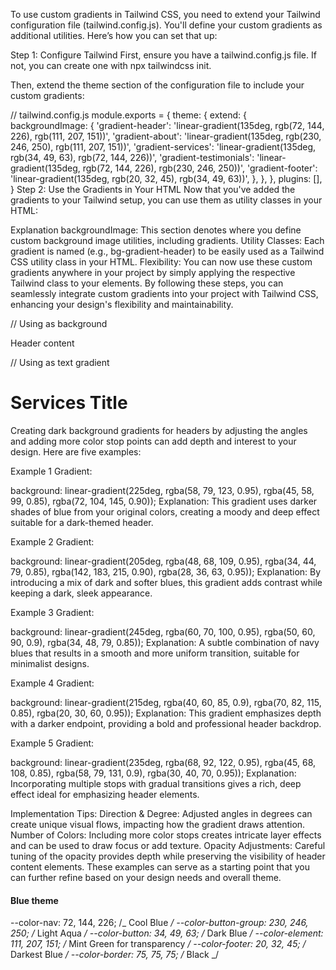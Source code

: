 To use custom gradients in Tailwind CSS, you need to extend your Tailwind configuration file (tailwind.config.js). You'll define your custom gradients as additional utilities. Here’s how you can set that up:

Step 1: Configure Tailwind
First, ensure you have a tailwind.config.js file. If not, you can create one with npx tailwindcss init.

Then, extend the theme section of the configuration file to include your custom gradients:

// tailwind.config.js
module.exports = {
theme: {
extend: {
backgroundImage: {
'gradient-header': 'linear-gradient(135deg, rgb(72, 144, 226), rgb(111, 207, 151))',
'gradient-about': 'linear-gradient(135deg, rgb(230, 246, 250), rgb(111, 207, 151))',
'gradient-services': 'linear-gradient(135deg, rgb(34, 49, 63), rgb(72, 144, 226))',
'gradient-testimonials': 'linear-gradient(135deg, rgb(72, 144, 226), rgb(230, 246, 250))',
'gradient-footer': 'linear-gradient(135deg, rgb(20, 32, 45), rgb(34, 49, 63))',
},
},
},
plugins: [],
}
Step 2: Use the Gradients in Your HTML
Now that you've added the gradients to your Tailwind setup, you can use them as utility classes in your HTML:

<div class="bg-gradient-header">
  <!-- Header content -->
</div>

<div class="bg-gradient-about">
  <!-- About content -->
</div>

<div class="bg-gradient-services">
  <!-- Services content -->
</div>

<div class="bg-gradient-testimonials">
  <!-- Testimonials content -->
</div>

<div class="bg-gradient-footer">
  <!-- Footer content -->
</div>
Explanation
backgroundImage: This section denotes where you define custom background image utilities, including gradients.
Utility Classes: Each gradient is named (e.g., bg-gradient-header) to be easily used as a Tailwind CSS utility class in your HTML.
Flexibility: You can now use these custom gradients anywhere in your project by simply applying the respective Tailwind class to your elements.
By following these steps, you can seamlessly integrate custom gradients into your project with Tailwind CSS, enhancing your design's flexibility and maintainability.

// Using as background

<div className="bg-gradient-header">
  Header content
</div>

// Using as text gradient

<h1 className="bg-gradient-services bg-clip-text text-transparent">
  Services Title
</h1>

Creating dark background gradients for headers by adjusting the angles and adding more color stop points can add depth and interest to your design. Here are five examples:

Example 1
Gradient:

background: linear-gradient(225deg, rgba(58, 79, 123, 0.95), rgba(45, 58, 99, 0.85), rgba(72, 104, 145, 0.90));
Explanation: This gradient uses darker shades of blue from your original colors, creating a moody and deep effect suitable for a dark-themed header.

Example 2
Gradient:

background: linear-gradient(205deg, rgba(48, 68, 109, 0.95), rgba(34, 44, 79, 0.85), rgba(142, 183, 215, 0.90), rgba(28, 36, 63, 0.95));
Explanation: By introducing a mix of dark and softer blues, this gradient adds contrast while keeping a dark, sleek appearance.

Example 3
Gradient:

background: linear-gradient(245deg, rgba(60, 70, 100, 0.95), rgba(50, 60, 90, 0.9), rgba(34, 48, 79, 0.85));
Explanation: A subtle combination of navy blues that results in a smooth and more uniform transition, suitable for minimalist designs.

Example 4
Gradient:

background: linear-gradient(215deg, rgba(40, 60, 85, 0.9), rgba(70, 82, 115, 0.85), rgba(20, 30, 60, 0.95));
Explanation: This gradient emphasizes depth with a darker endpoint, providing a bold and professional header backdrop.

Example 5
Gradient:

background: linear-gradient(235deg, rgba(68, 92, 122, 0.95), rgba(45, 68, 108, 0.85), rgba(58, 79, 131, 0.9), rgba(30, 40, 70, 0.95));
Explanation: Incorporating multiple stops with gradual transitions gives a rich, deep effect ideal for emphasizing header elements.

Implementation Tips:
Direction & Degree: Adjusted angles in degrees can create unique visual flows, impacting how the gradient draws attention.
Number of Colors: Including more color stops creates intricate layer effects and can be used to draw focus or add texture.
Opacity Adjustments: Careful tuning of the opacity provides depth while preserving the visibility of header content elements.
These examples can serve as a starting point that you can further refine based on your design needs and overall theme.

#### Blue theme

--color-nav: 72, 144, 226; /_ Cool Blue _/
--color-button-group: 230, 246, 250; /_ Light Aqua _/
--color-button: 34, 49, 63; /_ Dark Blue _/
--color-element: 111, 207, 151; /_ Mint Green for transparency _/
--color-footer: 20, 32, 45; /_ Darkest Blue _/
--color-border: 75, 75, 75; /_ Black _/
